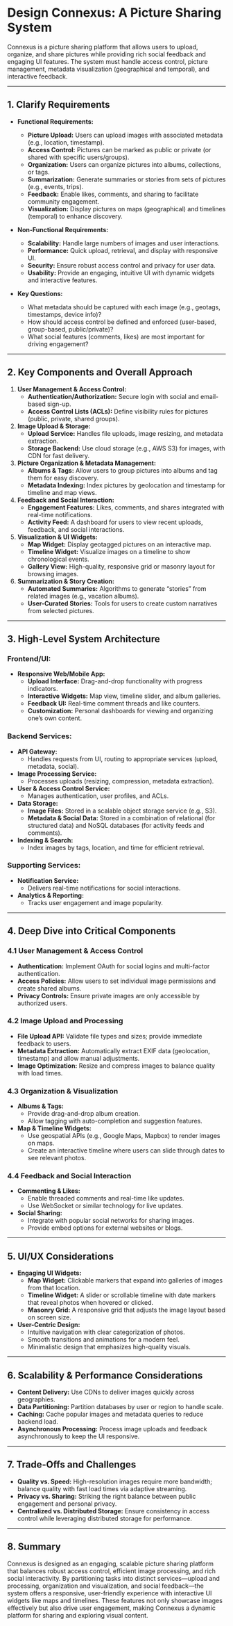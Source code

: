 # Design Connexus: A Picture Sharing System

Connexus is a picture sharing platform that allows users to upload, organize, and share pictures while providing rich social feedback and engaging UI features. The system must handle access control, picture management, metadata visualization (geographical and temporal), and interactive feedback.

---

## **1. Clarify Requirements**
- **Functional Requirements:**
    - **Picture Upload:** Users can upload images with associated metadata (e.g., location, timestamp).
    - **Access Control:** Pictures can be marked as public or private (or shared with specific users/groups).
    - **Organization:** Users can organize pictures into albums, collections, or tags.
    - **Summarization:** Generate summaries or stories from sets of pictures (e.g., events, trips).
    - **Feedback:** Enable likes, comments, and sharing to facilitate community engagement.
    - **Visualization:** Display pictures on maps (geographical) and timelines (temporal) to enhance discovery.

- **Non-Functional Requirements:**
    - **Scalability:** Handle large numbers of images and user interactions.
    - **Performance:** Quick upload, retrieval, and display with responsive UI.
    - **Security:** Ensure robust access control and privacy for user data.
    - **Usability:** Provide an engaging, intuitive UI with dynamic widgets and interactive features.

- **Key Questions:**
    - What metadata should be captured with each image (e.g., geotags, timestamps, device info)?
    - How should access control be defined and enforced (user-based, group-based, public/private)?
    - What social features (comments, likes) are most important for driving engagement?

---

## **2. Key Components and Overall Approach**
1. **User Management & Access Control:**
    - **Authentication/Authorization:** Secure login with social and email-based sign-up.
    - **Access Control Lists (ACLs):** Define visibility rules for pictures (public, private, shared groups).
2. **Image Upload & Storage:**
    - **Upload Service:** Handles file uploads, image resizing, and metadata extraction.
    - **Storage Backend:** Use cloud storage (e.g., AWS S3) for images, with CDN for fast delivery.
3. **Picture Organization & Metadata Management:**
    - **Albums & Tags:** Allow users to group pictures into albums and tag them for easy discovery.
    - **Metadata Indexing:** Index pictures by geolocation and timestamp for timeline and map views.
4. **Feedback and Social Interaction:**
    - **Engagement Features:** Likes, comments, and shares integrated with real-time notifications.
    - **Activity Feed:** A dashboard for users to view recent uploads, feedback, and social interactions.
5. **Visualization & UI Widgets:**
    - **Map Widget:** Display geotagged pictures on an interactive map.
    - **Timeline Widget:** Visualize images on a timeline to show chronological events.
    - **Gallery View:** High-quality, responsive grid or masonry layout for browsing images.
6. **Summarization & Story Creation:**
    - **Automated Summaries:** Algorithms to generate “stories” from related images (e.g., vacation albums).
    - **User-Curated Stories:** Tools for users to create custom narratives from selected pictures.

---

## **3. High-Level System Architecture**
### **Frontend/UI:**
- **Responsive Web/Mobile App:**
    - **Upload Interface:** Drag-and-drop functionality with progress indicators.
    - **Interactive Widgets:** Map view, timeline slider, and album galleries.
    - **Feedback UI:** Real-time comment threads and like counters.
    - **Customization:** Personal dashboards for viewing and organizing one’s own content.

### **Backend Services:**
- **API Gateway:**
    - Handles requests from UI, routing to appropriate services (upload, metadata, social).
- **Image Processing Service:**
    - Processes uploads (resizing, compression, metadata extraction).
- **User & Access Control Service:**
    - Manages authentication, user profiles, and ACLs.
- **Data Storage:**
    - **Image Files:** Stored in a scalable object storage service (e.g., S3).
    - **Metadata & Social Data:** Stored in a combination of relational (for structured data) and NoSQL databases (for activity feeds and comments).
- **Indexing & Search:**
    - Index images by tags, location, and time for efficient retrieval.

### **Supporting Services:**
- **Notification Service:**
    - Delivers real-time notifications for social interactions.
- **Analytics & Reporting:**
    - Tracks user engagement and image popularity.

---

## **4. Deep Dive into Critical Components**

### **4.1 User Management & Access Control**
- **Authentication:** Implement OAuth for social logins and multi-factor authentication.
- **Access Policies:** Allow users to set individual image permissions and create shared albums.
- **Privacy Controls:** Ensure private images are only accessible by authorized users.

### **4.2 Image Upload and Processing**
- **File Upload API:** Validate file types and sizes; provide immediate feedback to users.
- **Metadata Extraction:** Automatically extract EXIF data (geolocation, timestamp) and allow manual adjustments.
- **Image Optimization:** Resize and compress images to balance quality with load times.

### **4.3 Organization & Visualization**
- **Albums & Tags:**
    - Provide drag-and-drop album creation.
    - Allow tagging with auto-completion and suggestion features.
- **Map & Timeline Widgets:**
    - Use geospatial APIs (e.g., Google Maps, Mapbox) to render images on maps.
    - Create an interactive timeline where users can slide through dates to see relevant photos.

### **4.4 Feedback and Social Interaction**
- **Commenting & Likes:**
    - Enable threaded comments and real-time like updates.
    - Use WebSocket or similar technology for live updates.
- **Social Sharing:**
    - Integrate with popular social networks for sharing images.
    - Provide embed options for external websites or blogs.

---

## **5. UI/UX Considerations**
- **Engaging UI Widgets:**
    - **Map Widget:** Clickable markers that expand into galleries of images from that location.
    - **Timeline Widget:** A slider or scrollable timeline with date markers that reveal photos when hovered or clicked.
    - **Masonry Grid:** A responsive grid that adjusts the image layout based on screen size.
- **User-Centric Design:**
    - Intuitive navigation with clear categorization of photos.
    - Smooth transitions and animations for a modern feel.
    - Minimalistic design that emphasizes high-quality visuals.

---

## **6. Scalability & Performance Considerations**
- **Content Delivery:** Use CDNs to deliver images quickly across geographies.
- **Data Partitioning:** Partition databases by user or region to handle scale.
- **Caching:** Cache popular images and metadata queries to reduce backend load.
- **Asynchronous Processing:** Process image uploads and feedback asynchronously to keep the UI responsive.

---

## **7. Trade-Offs and Challenges**
- **Quality vs. Speed:** High-resolution images require more bandwidth; balance quality with fast load times via adaptive streaming.
- **Privacy vs. Sharing:** Striking the right balance between public engagement and personal privacy.
- **Centralized vs. Distributed Storage:** Ensure consistency in access control while leveraging distributed storage for performance.

---

## **8. Summary**
Connexus is designed as an engaging, scalable picture sharing platform that balances robust access control, efficient image processing, and rich social interactivity. By partitioning tasks into distinct services—upload and processing, organization and visualization, and social feedback—the system offers a responsive, user-friendly experience with interactive UI widgets like maps and timelines. These features not only showcase images effectively but also drive user engagement, making Connexus a dynamic platform for sharing and exploring visual content.

